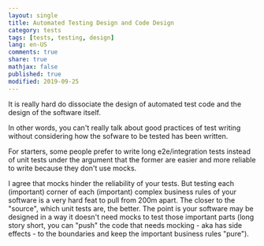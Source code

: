 ```yaml
---
layout: single
title: Automated Testing Design and Code Design
category: tests
tags: [tests, testing, design]
lang: en-US
comments: true
share: true
mathjax: false
published: true
modified: 2019-09-25
---
```


It is really hard do dissociate the design of automated test code and the design of the software itself.

In other words, you can't really talk about good practices of test writing without considering how the sofware to be tested has been written.

For starters, some people prefer to write long e2e/integration tests instead of unit tests under the argument that the former are easier and more reliable to write because they don't use mocks.

I agree that mocks hinder the reliability of your tests. But testing each (important) corner of each (important) complex business rules of your software is a very hard feat to pull from 200m apart. The closer to the "source", which unit tests are, the better. The point is your software may be designed in a way it doesn't need mocks to test those important parts (long story short, you can "push" the code that needs mocking - aka has side effects - to the boundaries and keep the important business rules "pure").

